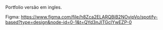 Portfolio versão em ingles.

Figma: https://www.figma.com/file/h8Zca2ELARQBiB2NOvipVo/spotify-based?type=design&node-id=0-1&t=QYd3nJITGclYwEZP-0
